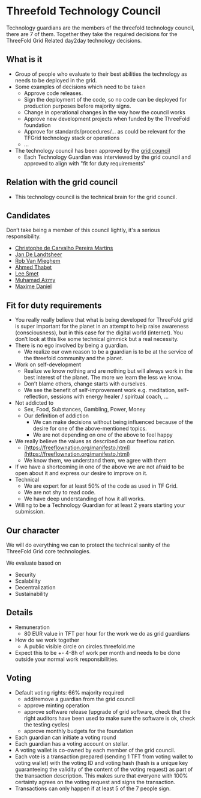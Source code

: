 # Threefold Technology Council

Technology guardians are the members of the threefold technology council, there are 7 of them.
Together they take the required decisions for the ThreeFold Grid Related day2day technology decisions.

## What is it

* Group of people who evaluate to their best abilities the technology as needs to be deployed in the grid.
* Some examples of decisions which need to be taken
    * Approve code releases.
    * Sign the deployment of the code, so no code can be deployed for production purposes before majority signs.
    * Change in operational changes in the way how the council works
    * Approve new development projects when funded by the ThreeFold foundation
    * Approve for standards/procedures/… as could be relevant for the TFGrid technology stack or operations
    * ...
* The technology council has been approved by the [grid council](grid_council.md)
    * Each Technology Guardian was interviewed by the grid council and approved to align with "fit for duty requirements"

## Relation with the grid council

* This technology council is the technical brain for the grid council.

## Candidates

Don’t take being a member of this council lightly, it's a serious responsibility.

* [Christophe de Carvalho Pereira Martins](christophe_dcmp.md)
* [Jan De Landtsheer](jan_de_landtsheer.md)
* [Rob Van Mieghem](rob_van_mieghem.md)
* [Ahmed Thabet](ahmed_thabet.md)
* [Lee Smet](lee_smet.md)
* [Muhamad Azmy](muhamad_azmy.md)
* [Maxime Daniel](maxime_daniel.md)


## Fit for duty requirements

* You really really believe that what is being developed for ThreeFold grid is super important for the planet in an attempt to help raise awareness (consciousness), but in this case for the digital world (internet). You don’t look at this like some technical gimmick but a real necessity.
* There is no ego involved by being a guardian.
    * We realize our own reason to be a guardian is to be at the service of the threefold community and the planet.
* Work on self-development
    * Realize we know nothing and are nothing but will always work in the best interest of the planet. The more we learn the less we know. 
    * Don’t blame others, change starts with ourselves.
    * We see the benefit of self-improvement work e.g. meditation, self-reflection, sessions with energy healer / spiritual coach, …
* Not addicted to 
    * Sex, Food, Substances, Gambling, Power, Money
    * Our definition of addiction
        * We can make decisions without being influenced because of the desire for one of the above-mentioned topics.
        * We are not depending on one of the above to feel happy
* We really believe the values as described on our freeflow nation.
    * [https://freeflownation.org/manifesto.html](https://freeflownation.org/manifesto.html)
    * We know them, we understand them, we agree with them
* If we have a shortcoming in one of the above we are not afraid to be open about it and express our desire to improve on it.
* Technical
    * We are expert for at least 50% of the code as used in TF Grid.
    * We are not shy to read code.
    * We have deep understanding of how it all works.
* Willing to be a Technology Guardian for at least 2 years starting your submission.

## Our character

We will do everything we can to protect the technical sanity of the ThreeFold Grid core technologies.

We evaluate based on

* Security
* Scalability
* Decentralization
* Sustainability

## Details

* Remuneration
    * 80 EUR value in TFT per hour for the work we do as grid guardians
* How do we work together
    * A public visible circle on circles.threefold.me
* Expect this to be +- 4-8h of work per month and needs to be done outside your normal work responsibilities.

## Voting

* Default voting rights: 66% majority required
    * add/remove a guardian from the grid council
    * approve minting operation
    * approve software release (upgrade of grid software, check that the right auditors have been used to make sure the software is ok, check the testing cycles)
    * approve monthly budgets for the foundation
* Each guardian can initiate a voting round
* Each guardian has a voting account on stellar.
* A voting wallet is co-owned by each member of the grid council.
* Each vote is a transaction prepared (sending 1 TFT from voting wallet to voting wallet) with the voting ID and voting hash (hash is a unique key guaranteeing the validity of the content of the voting request) as part of the transaction description. This makes sure that everyone with 100% certainty agrees on the voting request and signs the transaction.
* Transactions can only happen if at least 5 of the 7 people sign.
